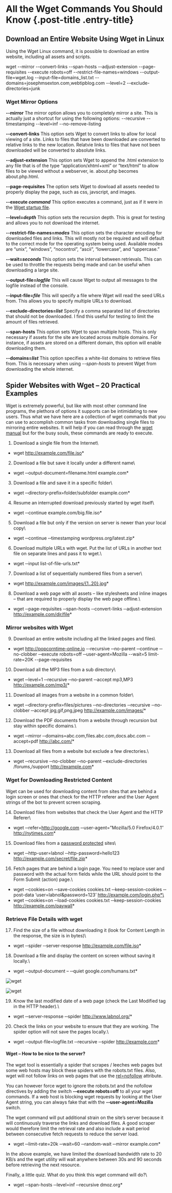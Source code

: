 All the Wget Commands You Should Know {.post-title .entry-title}
===============================================================


Download an Entire Website Using Wget in Linux 
----------------------------------------------

Using the Wget Linux command, it is possible to download an entire website, including all assets and scripts.

  wget
  --mirror
  --convert-links
  --span-hosts
  --adjust-extension
  --page-requisites
  --execute robots=off
  --restrict-file-names=windows
  --output-file=wget.log
  --input-file=domains_list.txt
  --domains=josephmsexton.com,webtipblog.com
  --level=2
  --exclude-directories=junk

### Wget Mirror Options

**--mirror**
 The mirror option allows you to completely mirror a site. This is actually just a shortcut for using the following options:
 --recursive
 --timestamping
 --level=inf
 --no-remove-listing

**--convert-links**
 This option sets Wget to convert links to allow for local viewing of a site. Links to files that have been downloaded are converted to relative links to the new location. Relatvie links to
 files that have not been downloaded will be converted to absolute links.

**--adjust-extension**
 This option sets Wget to append the .html extension to any file that is of the type “application/xhtml+xml” or “text/html” to allow files to be viewed without a webserver, ie. about.php
 becomes about.php.html.

**--page-requisites**
 The option sets Wget to dowload all assets needed to properly display the page, such as css, javscript, and images.

**--execute *command***
 This option executes a command, just as if it were in the [Wget startup file](http://www.gnu.org/software/Wget/manual/Wget.html#Startup-File).

**--level=*depth***
 This option sets the recursion depth. This is great for testing and allows you to not download the internet.

**--restrict-file-names=*modes***
 This option sets the character encoding for downloaded files and links. This will mostly not be required and will default to the correct mode for the operating system being used. Available
 modes are “unix”, “windows”, “nocontrol”, “ascii”, “lowercase”, and “uppercase.”

**--wait=*seconds***
 This option sets the interval between retrievals. This can be used to throttle the requests being made and can be useful when downloading a large site.

**--output-file=*logfile***
 This will cause Wget to output all messages to the logfile instead of the console.

**--input-file=*file***
 This will specify a file where Wget will read the seed URLs from. This allows you to specify multiple URLs to download.

**--exclude-directories=*list***
 Specify a comma separated list of directories that should not be downloaded. I find this useful for testing to limit the amount of files retrieved.

**--span-hosts**
 This option sets Wget to span multiple hosts. This is only necessary if assets for the site are located across multiple domains. For instance, if assets are stored on a different domain,
 this option will enable downloading them.

**--domains=*list***
 This option specifies a white-list domains to retrieve files from. This is necessary when using *--span-hosts* to prevent Wget from downloading the whole internet.


Spider Websites with Wget – 20 Practical Examples
-------------------------------------------------

Wget is extremely powerful, but like with most other command line programs, the plethora of options it supports can be intimidating to new users. Thus what we have here are a collection of
wget commands that you can use to accomplish common tasks from downloading single files to mirroring entire websites. It will help if you can read through the [wget
manual](http://img.labnol.org/di/wget.pdf) but for the busy souls, these commands are ready to execute.

1. Download a single file from the Internet\
 * wget http://example.com/file.iso*

2. Download a file but save it locally under a different name\
 * wget ‐‐output-document=filename.html example.com*

3. Download a file and save it in a specific folder\
 * wget ‐‐directory-prefix=folder/subfolder example.com*

4. Resume an interrupted download previously started by wget itself\
 * wget ‐‐continue example.com/big.file.iso*

5. Download a file but only if the version on server is newer than your
local copy\
 * wget ‐‐continue ‐‐timestamping wordpress.org/latest.zip*

6. Download multiple URLs with wget. Put the list of URLs in another
text file on separate lines and pass it to wget.\
 * wget ‐‐input list-of-file-urls.txt*

7. Download a list of sequentially numbered files from a server\
 * wget http://example.com/images/{1..20}.jpg*

8. Download a web page with all assets – like stylesheets and inline images – that are required to properly display the web page offline.\
 * wget ‐‐page-requisites ‐‐span-hosts ‐‐convert-links ‐‐adjust-extension http://example.com/dir/file*

### Mirror websites with Wget

9. Download an entire website including all the linked pages and files\
 * wget http://popcorntime-online.io --recursive ‐‐no-parent ‐‐continue ‐‐no-clobber ‐‐execute robots=off ‐‐user-agent=Mozilla --wait=5 limit-rate=20K  --page-requisites

10. Download all the MP3 files from a sub directory\
 * wget ‐‐level=1 ‐‐recursive ‐‐no-parent ‐‐accept mp3,MP3 http://example.com/mp3/*

11. Download all images from a website in a common folder\
 * wget ‐‐directory-prefix=files/pictures ‐‐no-directories ‐‐recursive ‐‐no-clobber ‐‐accept jpg,gif,png,jpeg http://example.com/images/*

12. Download the PDF documents from a website through recursion but
stay within specific domains.\
 * wget ‐‐mirror ‐‐domains=abc.com,files.abc.com,docs.abc.com ‐‐accept=pdf http://abc.com/*

13. Download all files from a website but exclude a few directories.\
 * wget ‐‐recursive ‐‐no-clobber ‐‐no-parent ‐‐exclude-directories /forums,/support http://example.com*

### Wget for Downloading Restricted Content

Wget can be used for downloading content from sites that are behind a login screen or ones that check for the HTTP referer and the User Agent strings of the bot to prevent screen scraping.

14. Download files from websites that check the User Agent and the HTTP
Referer\
 * wget ‐‐refer=http://google.com ‐‐user-agent=”Mozilla/5.0 Firefox/4.0.1″ http://nytimes.com*

15. Download files from a [password protected](http://ctrlq.org/code/19247-password-protect-wordpress-admin) sites\
 * wget ‐‐http-user=labnol ‐‐http-password=hello123 http://example.com/secret/file.zip*

16. Fetch pages that are behind a login page. You need to replace user and password with the actual form fields while the URL should point to the Form Submit (action) page.\
 * wget ‐‐cookies=on ‐‐save-cookies cookies.txt ‐‐keep-session-cookies ‐‐post-data ‘user=labnol&password=123’ http://example.com/login.php*\
 * wget ‐‐cookies=on ‐‐load-cookies cookies.txt ‐‐keep-session-cookies http://example.com/paywall*

### Retrieve File Details with wget

17. Find the size of a file without downloading it (look for Content Length in the response, the size is in bytes)\
 * wget ‐‐spider ‐‐server-response http://example.com/file.iso*

18. Download a file and display the content on screen without saving it locally.\
 * wget ‐‐output-document – ‐‐quiet google.com/humans.txt*

![wget](src)

![wget](http://img.labnol.org/di/wget.gif)

19. Know the last modified date of a web page (check the Last Modified tag in the HTTP header).\
 * wget ‐‐server-response ‐‐spider http://www.labnol.org/*

20. Check the links on your website to ensure that they are working. The spider option will not save the pages locally.\
 * wget ‐‐output-file=logfile.txt ‐‐recursive ‐‐spider http://example.com*


#### Wget – How to be nice to the server?

The wget tool is essentially a spider that scrapes / leeches web pages but some web hosts may block these spiders with the robots.txt files. Also, wget will not follow links on web pages
that use the [rel=nofollow](http://www.labnol.org/internet/drop-nofollow-from-internal-links/14107/) attribute.

You can however force wget to ignore the robots.txt and the nofollow directives by adding the switch **‐‐execute robots=off** to all your wget commands. 
If a web host is blocking wget requests by looking at the User Agent string, you can always fake that with the **‐‐user-agent=Mozilla** switch.

The wget command will put additional strain on the site’s server because it will continuously traverse the links and download files. A good scraper would therefore limit the retrieval rate
and also include a wait period between consecutive fetch requests to reduce the server load.

* wget ‐‐limit-rate=20k ‐‐wait=60 ‐‐random-wait ‐‐mirror example.com*

In the above example, we have limited the download bandwidth rate to 20 KB/s and the wget utility will wait anywhere between 30s and 90 seconds before retrieving the next resource.

Finally, a little quiz. What do you think this wget command will do?\
 * wget ‐‐span-hosts ‐‐level=inf ‐‐recursive dmoz.org*

